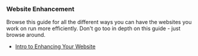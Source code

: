### Website Enhancement

Browse this guide for all the different ways you can have the websites you work on run more efficiently. Don't go too in depth on this guide - just browse around. 

* [Intro to Enhancing Your Website](https://www.crazyegg.com/blog/speed-up-your-website/)